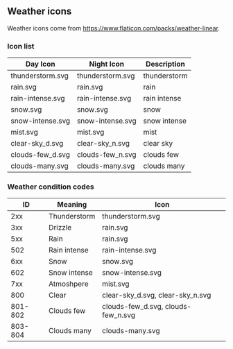 ## Weather icons

Weather icons come from https://www.flaticon.com/packs/weather-linear.

### Icon list
| Day Icon                 | Night Icon               | Description      |
|--------------------------|--------------------------|------------------|
| thunderstorm.svg         | thunderstorm.svg         | thunderstorm     |
| rain.svg                 | rain.svg                 | rain             |
| rain-intense.svg         | rain-intense.svg         | rain intense     |
| snow.svg                 | snow.svg                 | snow             |
| snow-intense.svg         | snow-intense.svg         | snow intense     |
| mist.svg                 | mist.svg                 | mist             |
| clear-sky_d.svg          | clear-sky_n.svg          | clear sky        |
| clouds-few_d.svg         | clouds-few_n.svg         | clouds few       |
| clouds-many.svg          | clouds-many.svg          | clouds many      |

### Weather condition codes
| ID      | Meaning      | Icon                                |
|---------|--------------|-------------------------------------|
| 2xx     | Thunderstorm | thunderstorm.svg                    |
| 3xx     | Drizzle      | rain.svg                            |
| 5xx     | Rain         | rain.svg                            |
| 502     | Rain intense | rain-intense.svg                    |
| 6xx     | Snow         | snow.svg                            |
| 602     | Snow intense | snow-intense.svg                    |
| 7xx     | Atmoshpere   | mist.svg                            |
| 800     | Clear        | clear-sky_d.svg, clear-sky_n.svg    |
| 801-802 | Clouds few   | clouds-few_d.svg, clouds-few_n.svg  |
| 803-804 | Clouds many  | clouds-many.svg                     |